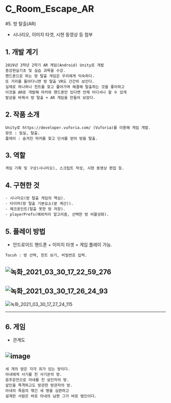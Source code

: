 # C_Room_Escape_AR
#5. 방 탈출(AR)

- 시나리오, 이미지 타겟, 시현 동영상 등 첨부

## 1. 개발 계기

```
2019년 3학년 2학기 AR 게임(Android) Unity로 개발
증강현실기초 및 실습 과목을 수강.
핸드폰으로 하는 방 탈출 게임은 우리에게 익숙하다.
또 거리를 돌아다니면 방 탈출 VR도 간간히 보인다.
실제로 하나하나 힌트를 찾고 풀어가며 해결해 탈출하는 것을 좋아하고
이것을 AR로 개발해 마커와 핸드폰만 있다면 언제 어디서나 할 수 있게
발상을 바꿔서 방 탈출 + AR 게임을 만들어 보았다.
```

## 2. 작품 소개

```
Unity로 https://developer.vuforia.com/ (Vuforia)를 이용해 게임 개발.
장르 : 밀실, 탈출.
플레이 : 숨겨진 마커를 찾고 단서를 얻어 방을 탈출. 
```

## 3. 역할

```
게임 기획 및 구상(시나리오), 스크립트 작성, 시현 동영상 편집 등.
```

## 4. 구현한 것

```
- 시나리오(방 탈출 게임의 핵심).
- 타이머(방 탈출 기본요소(분 계산)).
- 체크포인트(탈출 못한 방 저장).
- playerPrefs(예외처리 알고리즘, 선택한 방 비활성화).
```

## 5. 플레이 방법

- 안드로이드 핸드폰 + 이미지 타겟 = 게임 플레이 가능.

```
Tocuh : 방 선택, 힌트 보기, 비밀번호 입력.
```

![녹화_2021_03_30_17_22_59_276](https://user-images.githubusercontent.com/81169838/112957722-ad09b980-917c-11eb-8a9e-868067540922.gif)
--------------------------------------------------------------------------------------------------------------------------------------------------------------------------------
![녹화_2021_03_30_17_26_24_93](https://user-images.githubusercontent.com/81169838/112958133-1db0d600-917d-11eb-99a9-36b3701c8bc4.gif)
--------------------------------------------------------------------------------------------------------------------------------------------------------------------------------
![녹화_2021_03_30_17_27_24_115](https://user-images.githubusercontent.com/81169838/112958268-41741c00-917d-11eb-8118-4eb44c82ed24.gif)

--------------------------------------------------------------------------------------------------------------------------------------------------------------------------------

## 6. 게임

- 관계도

![image](https://user-images.githubusercontent.com/81169838/112958561-8f891f80-917d-11eb-9adb-bb1f8ce49535.png)
--------------------------------------------------------------------------------------------------------------------------------------------------------------------------------

```
세 개의 방은 각각 죄가 있는 방이다.
아내에게 사기를 친 사기꾼의 방.
음주운전으로 아내를 친 살인자의 방.
살인을 목격하고도 방관한 방관자의 방.
아내의 죽음의 엮긴 세 명을 심판하고
설계한 사람은 바로 아내의 남편 그가 바로 범인이다.
```
